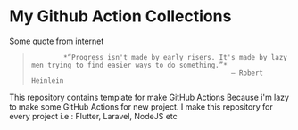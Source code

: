 # My Github Action Collections

Some quote from internet
>
>             *“Progress isn't made by early risers. It's made by lazy men trying to find easier ways to do something.”*
>                                                       ― Robert Heinlein


This repository contains template for make GitHub Actions
Because i'm lazy to make some GitHub Actions for new project. I make this repository for every project i.e : Flutter, Laravel, NodeJS etc